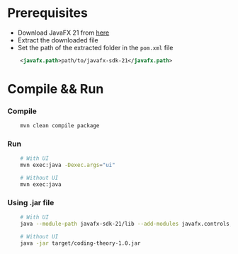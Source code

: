 # Prerequisites
- Download JavaFX 21 from [here](https://gluonhq.com/products/javafx/)
- Extract the downloaded file
- Set the path of the extracted folder in the `pom.xml` file
```xml
    <javafx.path>path/to/javafx-sdk-21</javafx.path>
```

# Compile && Run
### Compile
```bash
    mvn clean compile package
```
### Run
```bash
    # With UI
    mvn exec:java -Dexec.args="ui"
```
```bash
    # Without UI
    mvn exec:java
```

### Using .jar file
```bash
    # With UI
    java --module-path javafx-sdk-21/lib --add-modules javafx.controls,javafx.fxml -jar target/coding-theory-1.0.jar ui
```

```bash
    # Without UI
    java -jar target/coding-theory-1.0.jar
```
